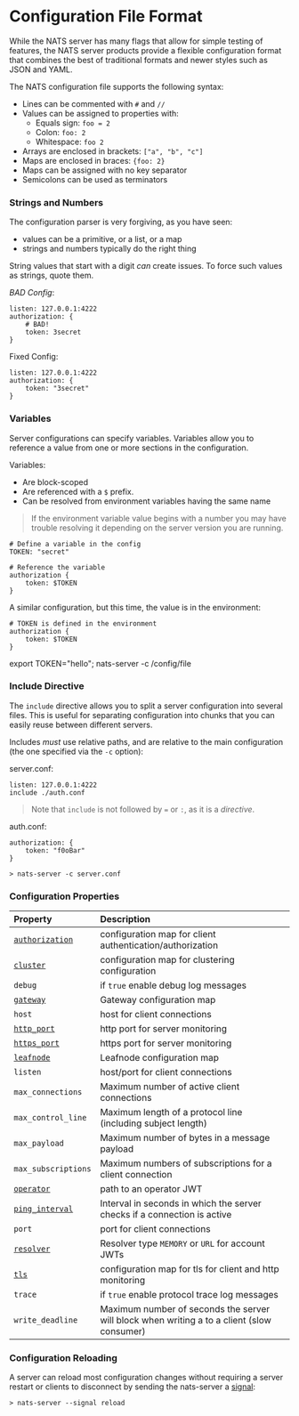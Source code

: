 # Configuration File Format

While the NATS server has many flags that allow for simple testing of features, the NATS server products provide a flexible configuration format that combines the best of traditional formats and newer styles such as JSON and YAML.

The NATS configuration file supports the following syntax:

- Lines can be commented with `#` and `//`
- Values can be assigned to properties with:
    - Equals sign: `foo = 2`
    - Colon: `foo: 2`
    - Whitespace: `foo 2`
- Arrays are enclosed in brackets: `["a", "b", "c"]`
- Maps are enclosed in braces: `{foo: 2}`
- Maps can be assigned with no key separator
- Semicolons can be used as terminators

### Strings and Numbers

The configuration parser is very forgiving, as you have seen:
- values can be a primitive, or a list, or a map
- strings and numbers typically do the right thing

String values that start with a digit _can_ create issues. To force such values as strings, quote them.

*BAD Config*: 
```
listen: 127.0.0.1:4222
authorization: {
    # BAD!
    token: 3secret
}
```

Fixed Config:
```
listen: 127.0.0.1:4222
authorization: {
    token: "3secret"
}
```

### Variables

Server configurations can specify variables. Variables allow you to reference a value from one or more sections in the configuration. 

Variables:
- Are block-scoped
- Are referenced with a `$` prefix.
- Can be resolved from environment variables having the same name

> If the environment variable value begins with a number you may have trouble resolving it depending on the server version you are running.


```
# Define a variable in the config
TOKEN: "secret"

# Reference the variable
authorization {
    token: $TOKEN
}
```

A similar configuration, but this time, the value is in the environment:

```
# TOKEN is defined in the environment
authorization {
    token: $TOKEN
}
```

export TOKEN="hello"; nats-server -c /config/file

### Include Directive

The `include` directive allows you to split a server configuration into several files. This is useful for separating configuration into chunks that you can easily reuse between different servers.

Includes *must* use relative paths, and are relative to the main configuration (the one specified via the `-c` option):

server.conf:
```
listen: 127.0.0.1:4222
include ./auth.conf
```

> Note that `include` is not followed by `=` or `:`, as it is a _directive_.

auth.conf:
```
authorization: {
    token: "f0oBar"
}
```

```
> nats-server -c server.conf
```

### Configuration Properties

| Property | Description |
| :------  | :---- |
| [`authorization`](auth_intro.md) | configuration map for client authentication/authorization |
| [`cluster`](cluster_config.md) | configuration map for clustering configuration |
| `debug` | if `true` enable debug log messages |
| [`gateway`](/gateways/gateway.md) | Gateway configuration map |
| `host` | host for client connections |
| [`http_port`](monitoring.md) | http port for server monitoring |
| [`https_port`](monitoring.md) | https port for server monitoring |
| [`leafnode`](/leafnodes/leafnode_conf.md) | Leafnode configuration map |
| `listen`   | host/port for client connections |
| `max_connections` | Maximum number of active client connections |
| `max_control_line` | Maximum length of a protocol line (including subject length) |
| `max_payload` | Maximum number of bytes in a message payload |
| `max_subscriptions` | Maximum numbers of subscriptions for a client connection |
| [`operator`](/nats_tools/nsc/nsc.md#nats-server-configuration) | path to an operator JWT |
| [`ping_interval`](/developer/connecting/pingpong.md) | Interval in seconds in which the server checks if a connection is active |
| `port` | port for client connections |
| [`resolver`](/nats_tools/nsc/nsc.md#nats-server-configuration)  | Resolver type `MEMORY` or `URL` for account JWTs |
| [`tls`](tls.md#tls-configuration) | configuration map for tls for client and http monitoring |
| `trace` | if `true` enable protocol trace log messages |
| `write_deadline` | Maximum number of seconds the server will block when writing a to a client (slow consumer) |


### Configuration Reloading

A server can reload most configuration changes without requiring a server restart or clients to disconnect by sending the nats-server a [signal](/nats_admin/signals.md):

```
> nats-server --signal reload
```
